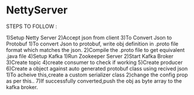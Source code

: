 # NettyServer

STEPS TO FOLLOW :

1)Setup Netty Server
2)Accept json from client
3)To Convert Json to Protobuf
	1)To convert Json to protobuf, write obj definition in .proto file format which matches the json.
	2)Compile the .proto file to get equivalent .java file
4)Setup Kafka
	1)Run Zookeeper Server
	2)Start Kafka Broker
	3)Create topic
	4)create consumer to check if working
5)Create producer
6)Create a object against auto generated protobuf class using recived json
	1)To acheive this,create a custom serializer class
	2)change the config prop as per this..
7)If successfully converted,push the obj as byte array to the kafka broker.
